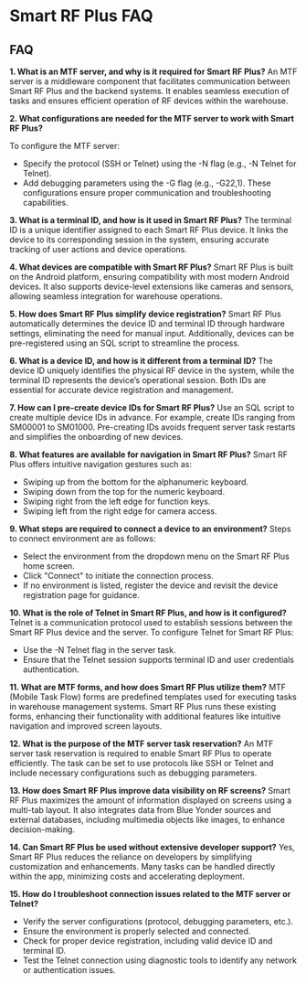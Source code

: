 # Smart RF Plus FAQ

## **FAQ**

 **1. What is an MTF server, and why is it required for Smart RF Plus?**
An MTF server is a middleware component that facilitates communication between Smart RF Plus and the backend systems. It enables seamless execution of tasks and ensures efficient operation of RF devices within the warehouse.

 **2. What configurations are needed for the MTF server to work with Smart RF Plus?**

To configure the MTF server:

- Specify the protocol (SSH or Telnet) using the -N flag (e.g., -N Telnet for Telnet).
- Add debugging parameters using the -G flag (e.g., -G22,1).
These configurations ensure proper communication and troubleshooting capabilities.

 **3. What is a terminal ID, and how is it used in Smart RF Plus?**
The terminal ID is a unique identifier assigned to each Smart RF Plus device. It links the device to its corresponding session in the system, ensuring accurate tracking of user actions and device operations.


 **4. What devices are compatible with Smart RF Plus?**
Smart RF Plus is built on the Android platform, ensuring compatibility with most modern Android devices. It also supports device-level extensions like cameras and sensors, allowing seamless integration for warehouse operations.

 **5. How does Smart RF Plus simplify device registration?**
Smart RF Plus automatically determines the device ID and terminal ID through hardware settings, eliminating the need for manual input. Additionally, devices can be pre-registered using an SQL script to streamline the process.

 **6. What is a device ID, and how is it different from a terminal ID?**
The device ID uniquely identifies the physical RF device in the system, while the terminal ID represents the device’s operational session. Both IDs are essential for accurate device registration and management.

 **7. How can I pre-create device IDs for Smart RF Plus?**
Use an SQL script to create multiple device IDs in advance. For example, create IDs ranging from SM00001 to SM01000. Pre-creating IDs avoids frequent server task restarts and simplifies the onboarding of new devices.

 **8. What features are available for navigation in Smart RF Plus?**
Smart RF Plus offers intuitive navigation gestures such as:

- Swiping up from the bottom for the alphanumeric keyboard.
- Swiping down from the top for the numeric keyboard.
- Swiping right from the left edge for function keys.
- Swiping left from the right edge for camera access.

 **9. What steps are required to connect a device to an environment?**
Steps to connect environment are as follows:
- Select the environment from the dropdown menu on the Smart RF Plus home screen.
- Click "Connect" to initiate the connection process.
- If no environment is listed, register the device and revisit the device registration page for guidance.

 **10. What is the role of Telnet in Smart RF Plus, and how is it configured?**
Telnet is a communication protocol used to establish sessions between the Smart RF Plus device and the server. To configure Telnet for Smart RF Plus:

- Use the -N Telnet flag in the server task.
- Ensure that the Telnet session supports terminal ID and user credentials authentication.

 **11. What are MTF forms, and how does Smart RF Plus utilize them?**
MTF (Mobile Task Flow) forms are predefined templates used for executing tasks in warehouse management systems. Smart RF Plus runs these existing forms, enhancing their functionality with additional features like intuitive navigation and improved screen layouts.

 **12. What is the purpose of the MTF server task reservation?**
An MTF server task reservation is required to enable Smart RF Plus to operate efficiently. The task can be set to use protocols like SSH or Telnet and include necessary configurations such as debugging parameters.

 **13. How does Smart RF Plus improve data visibility on RF screens?**
Smart RF Plus maximizes the amount of information displayed on screens using a multi-tab layout. It also integrates data from Blue Yonder sources and external databases, including multimedia objects like images, to enhance decision-making.

 **14. Can Smart RF Plus be used without extensive developer support?**
Yes, Smart RF Plus reduces the reliance on developers by simplifying customization and enhancements. Many tasks can be handled directly within the app, minimizing costs and accelerating deployment.

 **15. How do I troubleshoot connection issues related to the MTF server or Telnet?**

- Verify the server configurations (protocol, debugging parameters, etc.).
- Ensure the environment is properly selected and connected.
- Check for proper device registration, including valid device ID and terminal ID.
- Test the Telnet connection using diagnostic tools to identify any network or authentication issues.